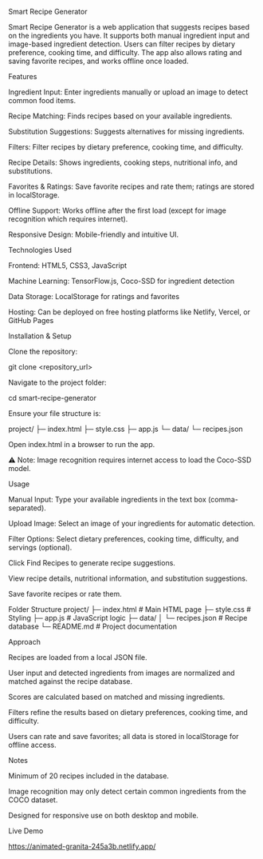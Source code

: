 Smart Recipe Generator

Smart Recipe Generator is a web application that suggests recipes based on the ingredients you have. It supports both manual ingredient input and image-based ingredient detection. Users can filter recipes by dietary preference, cooking time, and difficulty. The app also allows rating and saving favorite recipes, and works offline once loaded.

Features

Ingredient Input: Enter ingredients manually or upload an image to detect common food items.

Recipe Matching: Finds recipes based on your available ingredients.

Substitution Suggestions: Suggests alternatives for missing ingredients.

Filters: Filter recipes by dietary preference, cooking time, and difficulty.

Recipe Details: Shows ingredients, cooking steps, nutritional info, and substitutions.

Favorites & Ratings: Save favorite recipes and rate them; ratings are stored in localStorage.

Offline Support: Works offline after the first load (except for image recognition which requires internet).

Responsive Design: Mobile-friendly and intuitive UI.

Technologies Used

Frontend: HTML5, CSS3, JavaScript

Machine Learning: TensorFlow.js, Coco-SSD for ingredient detection

Data Storage: LocalStorage for ratings and favorites

Hosting: Can be deployed on free hosting platforms like Netlify, Vercel, or GitHub Pages

Installation & Setup

Clone the repository:

git clone <repository_url>


Navigate to the project folder:

cd smart-recipe-generator


Ensure your file structure is:

project/
├─ index.html
├─ style.css
├─ app.js
└─ data/
   └─ recipes.json


Open index.html in a browser to run the app.

⚠️ Note: Image recognition requires internet access to load the Coco-SSD model.

Usage

Manual Input: Type your available ingredients in the text box (comma-separated).

Upload Image: Select an image of your ingredients for automatic detection.

Filter Options: Select dietary preferences, cooking time, difficulty, and servings (optional).

Click Find Recipes to generate recipe suggestions.

View recipe details, nutritional information, and substitution suggestions.

Save favorite recipes or rate them.

Folder Structure
project/
├─ index.html         # Main HTML page
├─ style.css          # Styling
├─ app.js             # JavaScript logic
├─ data/
│   └─ recipes.json   # Recipe database
└─ README.md          # Project documentation

Approach

Recipes are loaded from a local JSON file.

User input and detected ingredients from images are normalized and matched against the recipe database.

Scores are calculated based on matched and missing ingredients.

Filters refine the results based on dietary preferences, cooking time, and difficulty.

Users can rate and save favorites; all data is stored in localStorage for offline access.

Notes

Minimum of 20 recipes included in the database.

Image recognition may only detect certain common ingredients from the COCO dataset.

Designed for responsive use on both desktop and mobile.

Live Demo

https://animated-granita-245a3b.netlify.app/

